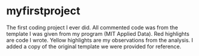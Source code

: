 # myfirstproject
The first coding project I ever did. All commented code was from the template I was given from my program (MIT Applied Data). Red highlights are code I wrote. Yellow highlights are my observations from the analysis. I added a copy of the original template we were provided for reference.
